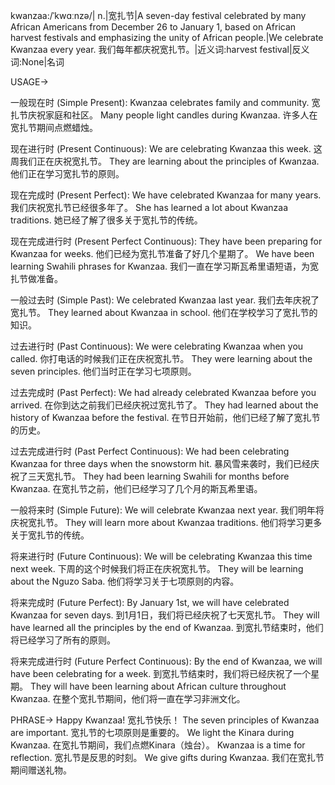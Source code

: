 kwanzaa:/ˈkwɑːnzə/| n.|宽扎节|A seven-day festival celebrated by many African Americans from December 26 to January 1, based on African harvest festivals and emphasizing the unity of African people.|We celebrate Kwanzaa every year. 我们每年都庆祝宽扎节。|近义词:harvest festival|反义词:None|名词


USAGE->

一般现在时 (Simple Present):
Kwanzaa celebrates family and community. 宽扎节庆祝家庭和社区。
Many people light candles during Kwanzaa. 许多人在宽扎节期间点燃蜡烛。

现在进行时 (Present Continuous):
We are celebrating Kwanzaa this week.  这周我们正在庆祝宽扎节。
They are learning about the principles of Kwanzaa. 他们正在学习宽扎节的原则。

现在完成时 (Present Perfect):
We have celebrated Kwanzaa for many years. 我们庆祝宽扎节已经很多年了。
She has learned a lot about Kwanzaa traditions. 她已经了解了很多关于宽扎节的传统。

现在完成进行时 (Present Perfect Continuous):
They have been preparing for Kwanzaa for weeks.  他们已经为宽扎节准备了好几个星期了。
We have been learning Swahili phrases for Kwanzaa. 我们一直在学习斯瓦希里语短语，为宽扎节做准备。

一般过去时 (Simple Past):
We celebrated Kwanzaa last year. 我们去年庆祝了宽扎节。
They learned about Kwanzaa in school. 他们在学校学习了宽扎节的知识。

过去进行时 (Past Continuous):
We were celebrating Kwanzaa when you called. 你打电话的时候我们正在庆祝宽扎节。
They were learning about the seven principles. 他们当时正在学习七项原则。

过去完成时 (Past Perfect):
We had already celebrated Kwanzaa before you arrived. 在你到达之前我们已经庆祝过宽扎节了。
They had learned about the history of Kwanzaa before the festival. 在节日开始前，他们已经了解了宽扎节的历史。

过去完成进行时 (Past Perfect Continuous):
We had been celebrating Kwanzaa for three days when the snowstorm hit.  暴风雪来袭时，我们已经庆祝了三天宽扎节。
They had been learning Swahili for months before Kwanzaa.  在宽扎节之前，他们已经学习了几个月的斯瓦希里语。

一般将来时 (Simple Future):
We will celebrate Kwanzaa next year. 我们明年将庆祝宽扎节。
They will learn more about Kwanzaa traditions. 他们将学习更多关于宽扎节的传统。

将来进行时 (Future Continuous):
We will be celebrating Kwanzaa this time next week. 下周的这个时候我们将正在庆祝宽扎节。
They will be learning about the Nguzo Saba. 他们将学习关于七项原则的内容。

将来完成时 (Future Perfect):
By January 1st, we will have celebrated Kwanzaa for seven days. 到1月1日，我们将已经庆祝了七天宽扎节。
They will have learned all the principles by the end of Kwanzaa. 到宽扎节结束时，他们将已经学习了所有的原则。

将来完成进行时 (Future Perfect Continuous):
By the end of Kwanzaa, we will have been celebrating for a week. 到宽扎节结束时，我们将已经庆祝了一个星期。
They will have been learning about African culture throughout Kwanzaa.  在整个宽扎节期间，他们将一直在学习非洲文化。


PHRASE->
Happy Kwanzaa!  宽扎节快乐！
The seven principles of Kwanzaa are important. 宽扎节的七项原则是重要的。
We light the Kinara during Kwanzaa. 在宽扎节期间，我们点燃Kinara（烛台）。
Kwanzaa is a time for reflection. 宽扎节是反思的时刻。
We give gifts during Kwanzaa.  我们在宽扎节期间赠送礼物。
